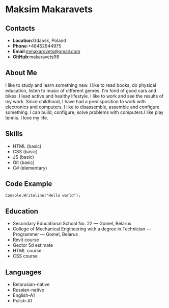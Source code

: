 # Maksim Makaravets

## Contacts
* **Location**:Gdansk, Poland 
* **Phone**:+48452944975
* **Email**:mmakarovets@gmail.com
* **GitHub**:makaravets98

## About Me
I like to study and learn something new. I like to read books, do physical education, listen to music of different genres. I'm fond of good cars and bikes. I lead active and healthy lifestyle. I like to work and see the results of my work. Since childhood, I have had a predisposition to work with electronics and computers. I like to disassemble, assemble and configure something. I can build, configure, solve problems with computers.I like play tennis. I love my life.

## Skills
* HTML (basic)
* CSS (basic)
* JS (basic)
* Git (basic)
* C# (elementary)
  
## Code Example
```
Console.Writeline("Hello world");
```

## Education
* Secondary Educational School No. 22 — Gomel, Belarus
* College of Mechanical Engineering with a degree in Technician — Programmer — Gomel, Belarus
* Revit course
* Gector 5d estimate
* HTML course
* CSS course
  
## Languages
* Belarusian-native
* Russian-native
* English-A1
* Polish-A1